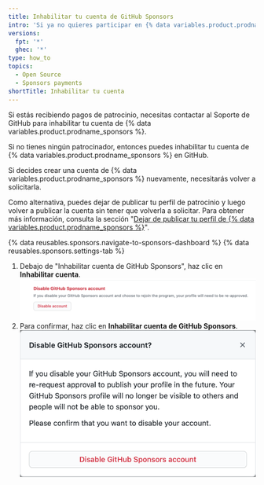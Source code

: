 ```yaml
---
title: Inhabilitar tu cuenta de GitHub Sponsors
intro: 'Si ya no quieres participar en {% data variables.product.prodname_sponsors %}, puedes inhabilitar tu cuenta de {% data variables.product.prodname_sponsors %}.'
versions:
  fpt: '*'
  ghec: '*'
type: how_to
topics:
  - Open Source
  - Sponsors payments
shortTitle: Inhabilitar tu cuenta
---
```


Si estás recibiendo pagos de patrocinio, necesitas contactar al Soporte de GitHub para inhabilitar tu cuenta de {% data variables.product.prodname_sponsors %}.

Si no tienes ningún patrocinador, entonces puedes inhabilitar tu cuenta de {% data variables.product.prodname_sponsors %} en GitHub.

Si decides crear una cuenta de {% data variables.product.prodname_sponsors %} nuevamente, necesitarás volver a solicitarla.

Como alternativa, puedes dejar de publicar tu perfil de patrocinio y luego volver a publicar la cuenta sin tener que volverla a solicitar. Para obtener más información, consulta la sección "[Dejar de publicar tu perfil de {% data variables.product.prodname_sponsors %}](/sponsors/receiving-sponsorships-through-github-sponsors/unpublishing-your-github-sponsors-profile)".

{% data reusables.sponsors.navigate-to-sponsors-dashboard %}
{% data reusables.sponsors.settings-tab %}
1. Debajo de "Inhabilitar cuenta de GitHub Sponsors", haz clic en **Inhabilitar cuenta**.  
   ![Botón de "Inhabilitar tu cuenta"](/assets/images/help/sponsors/disable-your-account-button.png)
2. Para confirmar, haz clic en **Inhabilitar cuenta de GitHub Sponsors**. ![Botón de "Inhabilitar cuenta de GitHub Sponsors"](/assets/images/help/sponsors/disable-github-sponsors-account-dialog.png)
